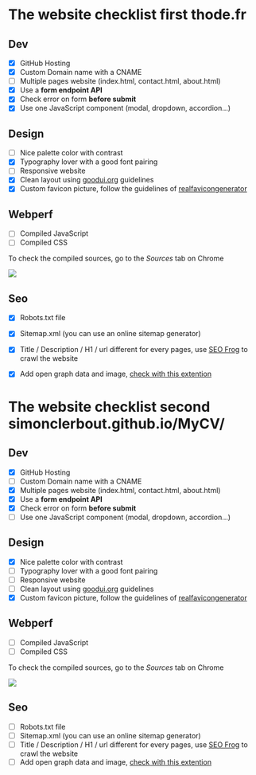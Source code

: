 # The website checklist first thode.fr

## Dev

* [X] GitHub Hosting
* [X] Custom Domain name with a CNAME
* [ ] Multiple pages website \(index.html, contact.html, about.html\)
* [X] Use a **form endpoint API**
* [X] Check error on form **before submit**
* [X] Use one JavaScript component \(modal, dropdown, accordion…\)

## Design

* [ ] Nice palette color with contrast
* [X] Typography lover with a good font pairing
* [ ] Responsive website
* [X] Clean layout using [goodui.org](http://goodui.org) guidelines
* [X] Custom favicon picture, follow the guidelines of [realfavicongenerator](http://realfavicongenerator.net/)

## Webperf

* [ ] Compiled JavaScript
* [ ] Compiled CSS

To check the compiled sources, go to the _Sources_ tab on Chrome

 ![](/assets/webperf-css.gif)

## Seo

* [X] Robots.txt file
* [X] Sitemap.xml \(you can use an online sitemap generator\)
* [X] Title / Description / H1 / url different for every pages, use [SEO Frog](https://www.screamingfrog.co.uk/seo-spider/) to crawl the website
* [X] Add open graph data and image, [check with this extention](https://chrome.google.com/webstore/detail/open-graph-preview/ehaigphokkgebnmdiicabhjhddkaekgh)


# The website checklist second simonclerbout.github.io/MyCV/

## Dev

* [X] GitHub Hosting
* [ ] Custom Domain name with a CNAME
* [X] Multiple pages website \(index.html, contact.html, about.html\)
* [X] Use a **form endpoint API**
* [X] Check error on form **before submit**
* [ ] Use one JavaScript component \(modal, dropdown, accordion…\)

## Design

* [X] Nice palette color with contrast
* [ ] Typography lover with a good font pairing
* [ ] Responsive website
* [ ] Clean layout using [goodui.org](http://goodui.org) guidelines
* [X] Custom favicon picture, follow the guidelines of [realfavicongenerator](http://realfavicongenerator.net/)

## Webperf

* [ ] Compiled JavaScript
* [ ] Compiled CSS

To check the compiled sources, go to the _Sources_ tab on Chrome

 ![](/assets/webperf-css.gif)

## Seo

* [ ] Robots.txt file
* [ ] Sitemap.xml \(you can use an online sitemap generator\)
* [ ] Title / Description / H1 / url different for every pages, use [SEO Frog](https://www.screamingfrog.co.uk/seo-spider/) to crawl the website
* [ ] Add open graph data and image, [check with this extention](https://chrome.google.com/webstore/detail/open-graph-preview/ehaigphokkgebnmdiicabhjhddkaekgh)
